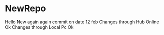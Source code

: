# NewRepo
Hello New again
again commit on date 12 feb
Changes through Hub Online Ok
Changes through Local Pc Ok
